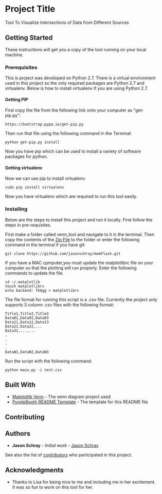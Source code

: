 # Project Title

Tool To Visualize Intersections of Data from Different Sources

## Getting Started

These instructions will get you a copy of the tool running on your local machine.

### Prerequisites

This is project was developed on Python 2.7. There is a virtual environment used in this project so the only required packages are Python 2.7 and virtualenv. Below is how to install virtualenv if you are using Python 2.7.

#### Getting PIP
    
First copy the file from the following link onto your computer as "get-pip.py":

```
https://bootstrap.pypa.io/get-pip.py
```

Then run that file using the following command in the Terminal:

```
python get-pip.py install
```

Now you have pip which can be used to install a variety of software packages for python.

#### Getting virtualenv
Now we can use pip to install virtualenv:

```
sudo pip install virtualenv
```

Now you have virtualenv which are required to run this tool easily.

### Installing

Below are the steps to install this project and run it locally. First follow the steps in pre-requisites.

First make a folder called venn_tool and navigate to it in the terminal. Then copy the contents of the [Zip File](https://github.com/jasonschray/memFlash/archive/master.zip) to the folder or  enter the following command in the terminal if you have git:

```
git clone https://github.com/jasonschray/memFlash.git
```

If you have a MAC cpmputer,you must update the matplotlibrc file on your computer so that the plotting will run properly. Enter the following commands to update the file. 

```
cd ~/.matplotlib
touch matplotlibrc
echo backend: TkAgg > matplotlibrc
```

The file format for running this script is a .csv file. Currently the project only supports 3 column .csv files with the following format:

```
Title1,Title2,Title3
Data01,Data02,Data03
Data11,Data12,Data13
Data21,Data22,...
Data31,...,...
.
.
.
.
DataN1,DataN2,DataN3
```

Run the script with the following command:

```
python main.py -i test.csv
```


## Built With

* [Matplotlib Venn](https://pypi.python.org/pypi/matplotlib-venn) - The venn diagram project used
* [PurpleBooth README Template](https://gist.github.com/PurpleBooth/109311bb0361f32d87a2) - The template for this README file

## Contributing

## Authors

* **Jason Schray** - *Initial work* - [Jason Schray](https://github.com/jasonschray)

See also the list of [contributors](https://github.com/your/project/contributors) who participated in this project.


## Acknowledgments

* Thanks to Lisa for being nice to me and including me in her excitement. It was so fun to work on this tool for her.

